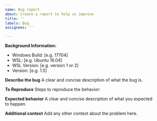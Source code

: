```yaml
---
name: Bug report
about: Create a report to help us improve
title: ''
labels: Bug
assignees: ''

---
```


**Background Information:**
 - Windows Build: [e.g. 17704]
 - WSL: [e.g. Ubuntu 16.04]
 - WSL Version: [e.g. version 1 or 2]
 - Version: [e.g. 1.5]

**Describe the bug**
A clear and concise description of what the bug is.

**To Reproduce**
Steps to reproduce the behavior:

**Expected behavior**
A clear and concise description of what you expected to happen.

**Additional context**
Add any other context about the problem here.
